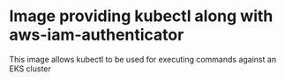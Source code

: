 # Image providing kubectl along with aws-iam-authenticator

This image allows kubectl to be used for executing commands against an EKS cluster
